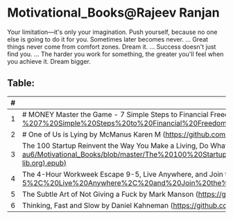 # Motivational_Books@Rajeev Ranjan

Your limitation—it's only your imagination.
Push yourself, because no one else is going to do it for you.
Sometimes later becomes never. ...
Great things never come from comfort zones.
Dream it. ...
Success doesn't just find you. ...
The harder you work for something, the greater you'll feel when you achieve it.
Dream bigger.

## Table:

|  #  |      Title      | 
|-----|---------------- | 
|  1  | # MONEY Master the Game - 7 Simple Steps to Financial Freedom by Tony Robbins(https://github.com/rajeev-ranjan-au6/Motivational_Books/blob/master/MONEY%20Master%20the%20Game%20-%207%20Simple%20Steps%20to%20Financial%20Freedom%20by%20Tony%20Robbins%20(z-lib.org).epub) | 
|  2  | # One of Us is Lying by McManus Karen M (https://github.com/rajeev-ranjan-au6/Motivational_Books/blob/master/One%20of%20Us%20is%20Lying%20by%20McManus%20Karen%20M%20(z-lib.org).epub) | 
|  3  | The 100 Startup Reinvent the Way You Make a Living, Do What You Love, and Create a New Future by Chris Guillebeau (https://github.com/rajeev-ranjan-au6/Motivational_Books/blob/master/The%20100%20Startup%20Reinvent%20the%20Way%20You%20Make%20a%20Living%2C%20Do%20What%20You%20Love%2C%20and%20Create%20a%20New%20Future%20by%20Chris%20Guillebeau%20(z-lib.org).epub) | 
|  4  | The 4-Hour Workweek Escape 9-5, Live Anywhere, and Join the New Rich (Expanded and Updated) by Timothy Ferriss (https://github.com/rajeev-ranjan-au6/Motivational_Books/blob/master/The%204-Hour%20Workweek%20Escape%209-5%2C%20Live%20Anywhere%2C%20and%20Join%20the%20New%20Rich%20(Expanded%20and%20Updated)%20by%20Timothy%20Ferriss%20(z-lib.org).epub) | 
|  5  | The Subtle Art of Not Giving a Fuck by Mark Manson (https://github.com/rajeev-ranjan-au6/Motivational_Books/blob/master/The%20Subtle%20Art%20of%20Not%20Giving%20a%20Fuck%20by%20Mark%20Manson%20(z-lib.org).pdf) | 
|  6  | Thinking, Fast and Slow by Daniel Kahneman (https://github.com/rajeev-ranjan-au6/Motivational_Books/blob/master/Thinking%2C%20Fast%20and%20Slow%20by%20Daniel%20Kahneman%20(z-lib.org).pdf) | 
